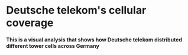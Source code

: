 # Deutsche telekom's cellular coverage

#### This is a visual analysis that shows how **Deutsche telekom** distributed different tower cells across Germany
